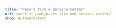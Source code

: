 ```yaml
---
title: "Pace's Tire & Service Center"
url: /west-st-paul/paces-tire-und-service-center/
shop: Autowerkstatt
---
```

